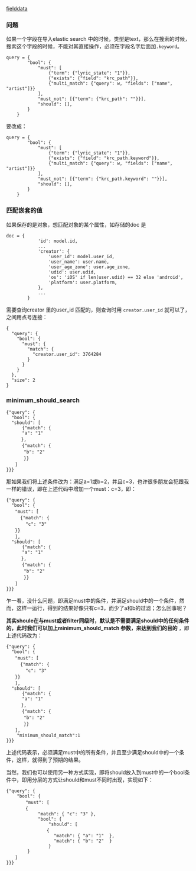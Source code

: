 [fielddata](https://www.elastic.co/guide/en/elasticsearch/reference/current/fielddata.html)

### 问题

如果一个字段在导入elastic search 中的时候，类型是text，那么在搜索的时候，搜索这个字段的时候，不能对其直接操作，必须在字段名字后面加`.keyword`。

```
query = {
        "bool": {
            "must": [
                {"term": {"lyric_state": "1"}},
                {"exists": {"field": "krc_path"}},
                {"multi_match": {"query": w, "fields": ["name", "artist"]}}
            ],
            "must_not": [{"term": {"krc_path": ""}}],
            "should": [],
        }
    }

```

要改成：

```
query = {
        "bool": {
            "must": [
                {"term": {"lyric_state": "1"}},
                {"exists": {"field": "krc_path.keyword"}},
                {"multi_match": {"query": w, "fields": ["name", "artist"]}}
            ],
            "must_not": [{"term": {"krc_path.keyword": ""}}],
            "should": [],
        }
    }

```

### 匹配嵌套的值

如果保存的是对象，想匹配对象的某个属性，如存储的doc 是

```
doc = {
            'id': model.id,
            ...
            'creator': {
                'user_id': model.user_id,
                'user_name': user.name,
                'user_age_zone': user.age_zone,
                'udid': user.udid,
                'os': 'iOS' if len(user.udid) == 32 else 'android',
                'platform': user.platform,
            },
            ...
        }
```

需要查询creator 里的user_id 匹配的，则查询时用 `creator.user_id` 就可以了，之间用点号连接：

```
{
  "query": {
    "bool": {
      "must": {
        "match": {
          "creator.user_id": 3764284
        }
      }
    }
  },
  "size": 2
}
```

### minimum_should_search 

```
{"query": {
  "bool": {
  "should": [
      {"match": {
      "a": "1"
    　},
　　　 {"match": {
　　　　"b": "2"
　　　　}}
　　]
}}}
```

那如果我们将上述条件改为：满足a=1或b=2，并且c=3，也许很多朋友会犯跟我一样的错误，即在上述代码中增加一个must：c=3，即：

```
{"query": {
  "bool": {
　　"must": [
  　　{"match": {
    　　"c": "3"
　　}}
　　],
  "should": [
      {"match": {
      "a": "1"
    　},
　　　 {"match": {
　　　　"b": "2"
　　　　}}
　　]
}}}
```

乍一看，没什么问题，即满足must中的条件，并满足should中的一个条件，然而，这样一运行，得到的结果好像只有c=3，而少了a和b的过滤；怎么回事呢？

**其实shoule在与must或者filter同级时，默认是不需要满足should中的任何条件的，此时我们可以加上minimum_should_match 参数，来达到我们的目的**
，即上述代码改为：

```
{"query": {
  "bool": {
　　"must": [
  　　{"match": {
    　　"c": "3"
　　}}
　　],
  "should": [
      {"match": {
      "a": "1"
    　},
　　　 {"match": {
　　　　"b": "2"
　　　　}}
　　],
    "minimum_should_match":1
}}}
```

上述代码表示，必须满足must中的所有条件，并且至少满足should中的一个条件，这样，就得到了预期的结果。

当然，我们也可以使用另一种方式实现，即将should放入到must中的一个bool条件中，即用分层的方式让should和must不同时出现，实现如下：

```
{"query": {
    "bool": {
　　    "must": [
  　　  {
            "match": { "c": "3" },
            "bool": {
                "should": [
  　　          {
                  "match": { "a": "1"  },
                  "match": { "b": "2"  }
                }
        }
　　]
}}}
```
